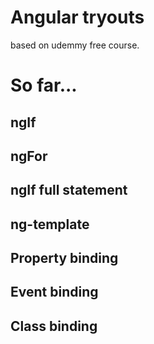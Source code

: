 # Angular tryouts
based on udemmy free course.

# So far...
## ngIf
## ngFor
## ngIf full statement
## ng-template
## Property binding
## Event binding
## Class binding 
## 
##
##
##
